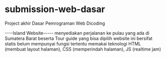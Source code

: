 # submission-web-dasar

Project akhir Dasar Pemrograman Web Dicoding

----Island Website-----
menyediakan perjalanan ke pulau yang ada di Sumatera Barat beserta Tour guide yang bisa dipilih
website ini bersifat statis belum mempunyai fungsi tertentu
memakai teknologi HTML (membuat layout halaman), CSS (memperindah halaman), JS (realtime jam)
